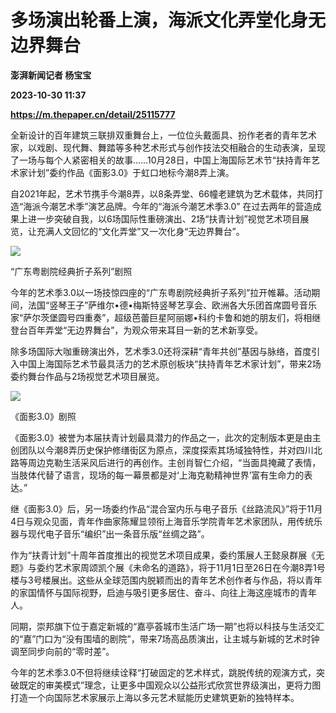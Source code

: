 # 多场演出轮番上演，海派文化弄堂化身无边界舞台
**澎湃新闻记者 杨宝宝**

**2023-10-30 11:37**

**https://m.thepaper.cn/detail/25115777**

全新设计的百年建筑三联排双重舞台上，一位位头戴面具、扮作老者的青年艺术家，以戏剧、现代舞、舞踏等多种艺术形式与创作技法交相融合的生动表演，呈现了一场与每个人紧密相关的故事……10月28日，中国上海国际艺术节“扶持青年艺术家计划”委约作品《面影3.0》于虹口地标今潮8弄上演。

自2021年起，艺术节携手今潮8弄，以8条弄堂、66幢老建筑为艺术载体，共同打造“海派今潮艺术季”演艺品牌。今年的“海派今潮艺术季3.0” 在过去两年的营造成果上进一步突破自我，以6场国际性重磅演出、2场“扶青计划”视觉艺术项目展览，让充满人文回忆的“文化弄堂”又一次化身“无边界舞台”。

![](https://imagecloud.thepaper.cn/thepaper/image/276/225/979.JPG)

“广东粤剧院经典折子系列”剧照

今年的艺术季3.0以一场技惊四座的“广东粤剧院经典折子系列”拉开帷幕。活动期间，法国“竖琴王子”萨维尔•德•梅斯特竖琴艺享会、欧洲各大乐团首席圆号音乐家“萨尔茨堡圆号四重奏”，超级芭蕾巨星阿丽娜•科约卡鲁和她的朋友们，将相继登台百年弄堂“无边界舞台”，为观众带来耳目一新的艺术新享受。

除多场国际大咖重磅演出外，艺术季3.0还将深耕“青年共创”基因与脉络，首度引入中国上海国际艺术节最具活力的艺术原创板块“扶持青年艺术家计划”，带来2场委约舞台作品与2场视觉艺术项目展览。

![](https://imagecloud.thepaper.cn/thepaper/image/276/225/978.JPG)

《面影3.0》剧照

《面影3.0》被誉为本届扶青计划最具潜力的作品之一，此次的定制版本更是由主创团队以今潮8弄历史保护修缮街区为原点，深度探索其场域独特性，并对四川北路等周边克勒生活采风后进行的再创作。主创肖智仁介绍，“当面具掩藏了表情，当肢体代替了语言，现场的每一幕景都是对‘上海克勒精神世界’富有生命力的表达。”

继《面影3.0》后，另一场委约作品“混合室内乐与电子音乐《丝路流风》”将于11月4日与观众见面，青年作曲家陈耀显领衔上海音乐学院青年艺术家团队，用传统乐器与现代电子音乐“编织”出一条音乐版“丝绸之路”。

作为“扶青计划”十周年首度推出的视觉艺术项目成果，委约策展人王懿泉群展《无题》与委约艺术家周颂凯个展《未命名的道路》，将于11月1日至26日在今潮8弄1号楼与3号楼展出。这些从全球范围内脱颖而出的青年艺术创作者与作品，将以青年的家国情怀与国际视野，启迪与吸引更多居住、奋斗、向往上海这座城市的青年人。

同期，崇邦旗下位于嘉定新城的“嘉亭荟城市生活广场一期”也将以科技与生活交汇的“嘉”门口为“没有围墙的剧院”，带来7场高品质演出，让主城与新城的艺术时钟调至同步向前的“零时差”。

今年的艺术季3.0不但将继续诠释“打破固定的艺术样式，跳脱传统的观演方式，突破既定的审美模式”理念，让更多中国观众以公益形式欣赏世界级演出，更将力图打造一个向国际艺术家展示上海以多元艺术赋能历史建筑更新的独特样本。